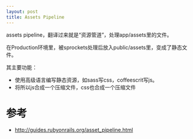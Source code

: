 ```yaml
---
layout: post
title: Assets Pipeline
---
```


assets pipeline，翻译过来就是“资源管道”，处理app/assets里的文件。

在Production环境里，被sprockets处理后放入public/assets里，变成了静态文件。

其主要功能：


- 使用高级语言编写静态资源，如sass写css，coffeescrit写js。
- 将所以js合成一个压缩文件，css也合成一个压缩文件

# 参考
* http://guides.rubyonrails.org/asset_pipeline.html
